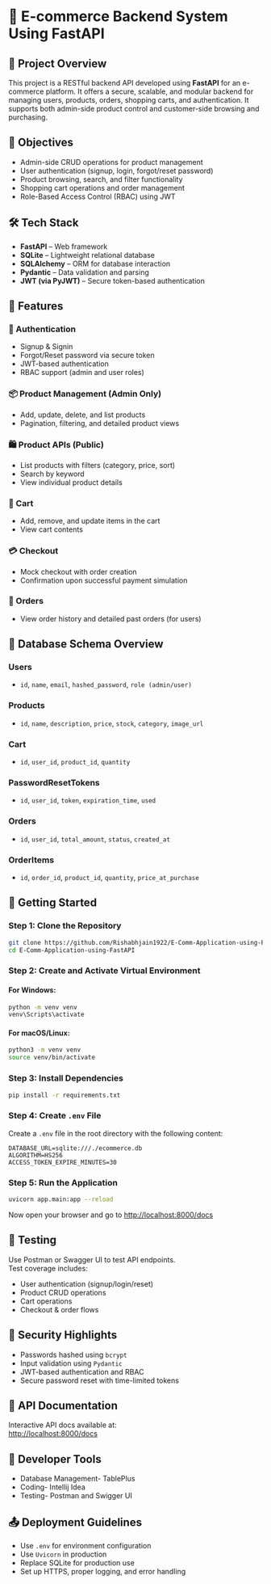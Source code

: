 # 🛒 E-commerce Backend System Using FastAPI

## 📌 Project Overview

This project is a RESTful backend API developed using **FastAPI** for an e-commerce platform. It offers a secure, scalable, and modular backend for managing users, products, orders, shopping carts, and authentication. It supports both admin-side product control and customer-side browsing and purchasing.

## 🎯 Objectives

- Admin-side CRUD operations for product management  
- User authentication (signup, login, forgot/reset password)  
- Product browsing, search, and filter functionality  
- Shopping cart operations and order management  
- Role-Based Access Control (RBAC) using JWT  

## 🛠️ Tech Stack

- **FastAPI** – Web framework  
- **SQLite** – Lightweight relational database  
- **SQLAlchemy** – ORM for database interaction  
- **Pydantic** – Data validation and parsing  
- **JWT (via PyJWT)** – Secure token-based authentication  

## 🧾 Features

### 🔐 Authentication
- Signup & Signin  
- Forgot/Reset password via secure token  
- JWT-based authentication  
- RBAC support (admin and user roles)

### 📦 Product Management (Admin Only)
- Add, update, delete, and list products  
- Pagination, filtering, and detailed product views

### 🛍️ Product APIs (Public)
- List products with filters (category, price, sort)  
- Search by keyword  
- View individual product details

### 🛒 Cart
- Add, remove, and update items in the cart  
- View cart contents

### 💳 Checkout
- Mock checkout with order creation  
- Confirmation upon successful payment simulation

### 📜 Orders
- View order history and detailed past orders (for users)

## 🧱 Database Schema Overview

### Users
- `id`, `name`, `email`, `hashed_password`, `role (admin/user)`

### Products
- `id`, `name`, `description`, `price`, `stock`, `category`, `image_url`

### Cart
- `id`, `user_id`, `product_id`, `quantity`

### PasswordResetTokens
- `id`, `user_id`, `token`, `expiration_time`, `used`

### Orders
- `id`, `user_id`, `total_amount`, `status`, `created_at`

### OrderItems
- `id`, `order_id`, `product_id`, `quantity`, `price_at_purchase`

## 🚀 Getting Started

### Step 1: Clone the Repository

```bash
git clone https://github.com/Rishabhjain1922/E-Comm-Application-using-FastAPI.git
cd E-Comm-Application-using-FastAPI
```

### Step 2: Create and Activate Virtual Environment

#### For Windows:

```bash
python -m venv venv
venv\Scripts\activate
```

#### For macOS/Linux:

```bash
python3 -m venv venv
source venv/bin/activate
```

### Step 3: Install Dependencies

```bash
pip install -r requirements.txt
```

### Step 4: Create `.env` File

Create a `.env` file in the root directory with the following content:

```env
DATABASE_URL=sqlite:///./ecommerce.db
ALGORITHM=HS256
ACCESS_TOKEN_EXPIRE_MINUTES=30
```

### Step 5: Run the Application

```bash
uvicorn app.main:app --reload
```

Now open your browser and go to [http://localhost:8000/docs](http://localhost:8000/docs)

## 🧪 Testing

Use Postman or Swagger UI to test API endpoints.  
Test coverage includes:

- User authentication (signup/login/reset)  
- Product CRUD operations  
- Cart operations  
- Checkout & order flows  

## 🔐 Security Highlights

- Passwords hashed using `bcrypt`  
- Input validation using `Pydantic`  
- JWT-based authentication and RBAC  
- Secure password reset with time-limited tokens  

## 📄 API Documentation

Interactive API docs available at:  
[http://localhost:8000/docs](http://localhost:8000/docs)

## 🧰 Developer Tools

- Database Management- TablePlus
- Coding- Intellij Idea
- Testing- Postman and Swigger UI 

## 📤 Deployment Guidelines

- Use `.env` for environment configuration  
- Use `Uvicorn`  in production  
- Replace SQLite  for production use  
- Set up HTTPS, proper logging, and error handling  

 
